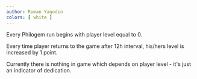 ```yaml
---
author: Roman Yagodin
colors: [ white ]
---
```

Every Philogem run begins with player level equal to 0.

Every time player returns to the game after 12h interval, his/hers level is increased by 1 point.

Currently there is nothing in game which depends on player level - it's just an indicator of dedication.
